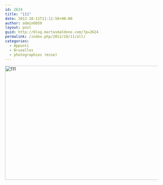 ```yaml
---
id: 2624
title: "111"
date: 2012-10-11T11:11:50+00:00
author: admin6059
layout: post
guid: http://blog.martasmaldone.com/?p=2624
permalink: /index.php/2012/10/11/all/
categories:
  - Appunti
  - Bruxelles
  - photographies (mine)
---
```

<img class="aligncenter wp-image-2689 size-full" title="111" src="http://blog.martasmaldone.eu/wp-content/uploads/2012/10/111.jpg" width="567" height="376" srcset="http://blog.martasmaldone.eu/wp-content/uploads/2012/10/111.jpg 567w, http://blog.martasmaldone.eu/wp-content/uploads/2012/10/111-300x199.jpg 300w" sizes="(max-width: 567px) 100vw, 567px" />
